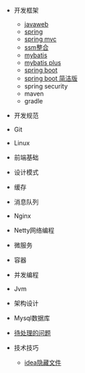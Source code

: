 - 开发框架

  - [javaweb](Framework/javaweb.md)
  - [spring](Framework/spring.md)
  - [spring mvc](Framework/springmvc.md)
  - [ssm整合](Framework/ssm.md)
  - [mybatis](Framework/mybatis.md)
  - [mybatis plus](Framework/mybatisplus)
  - [spring boot](Framework/springboot.md)
  - [spring boot 简洁版](Framework/springboot简洁版.md)
  - spring security
  - maven
  - gradle

- 开发规范

- Git

- Linux

- 前端基础

- 设计模式

- 缓存

- 消息队列

- Nginx

- Netty网络编程

- 微服务

- 容器

- 并发编程

- Jvm

- 架构设计

- Mysql数据库

- [待处理的问题](question/待解决的问题.md)

- 技术技巧

  - [idea隐藏文件](skill/idea隐藏文件.md)
  
  